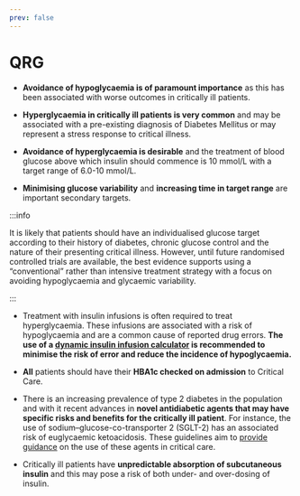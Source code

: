 ```yaml
---
prev: false
---
```


# QRG

- **Avoidance of hypoglycaemia is of paramount importance** as this has been associated with worse outcomes in critically ill patients.

- **Hyperglycaemia in critically ill patients is very common** and may be associated with a pre-existing diagnosis of Diabetes Mellitus or may represent a stress response to critical illness.

- **Avoidance of hyperglycaemia is desirable** and the treatment of blood glucose above which insulin should commence is 10 mmol/L with a target range of 6.0-10 mmol/L.

- **Minimising glucose variability** and **increasing time in target range** are important secondary targets.

:::info

It is likely that patients should have an individualised glucose target according to their history of diabetes, chronic glucose control and the nature of their presenting critical illness. However, until future randomised controlled trials are available, the best evidence supports using a “conventional” rather than intensive treatment strategy with a focus on avoiding hypoglycaemia and glycaemic variability.

:::

- Treatment with insulin infusions is often required to treat hyperglycaemia. These infusions are associated with a risk of hypoglycaemia and are a common cause of reported drug errors.  **The use of a [dynamic insulin infusion calculator](https://saferinsulin.org) is recommended to minimise the risk of error and reduce the incidence of hypoglycaemia.**

- **All** patients should have their **HBA1c checked on admission** to Critical Care.

- There is an increasing prevalence of type 2 diabetes in the population and with it recent advances in **novel antidiabetic agents that may have specific risks and benefits for the critically ill patient**. For instance, the use of sodium–glucose-co-transporter 2 (SGLT-2) has an associated risk of euglycaemic ketoacidosis.  These guidelines aim to [provide guidance](/drugs) on the use of these agents in critical care.

- Critically ill patients have **unpredictable absorption of subcutaneous insulin** and this may pose a risk of both under- and over-dosing of insulin.
